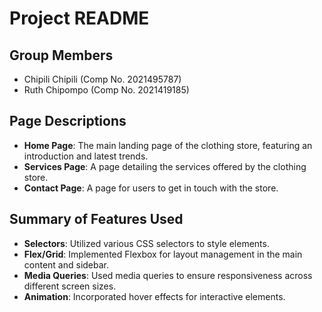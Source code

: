 # Project README

## Group Members
- Chipili Chipili (Comp No. 2021495787)
- Ruth Chipompo (Comp No. 2021419185)

## Page Descriptions
- **Home Page**: The main landing page of the clothing store, featuring an introduction and latest trends.
- **Services Page**: A page detailing the services offered by the clothing store.
- **Contact Page**: A page for users to get in touch with the store.

## Summary of Features Used
- **Selectors**: Utilized various CSS selectors to style elements.
- **Flex/Grid**: Implemented Flexbox for layout management in the main content and sidebar.
- **Media Queries**: Used media queries to ensure responsiveness across different screen sizes.
- **Animation**: Incorporated hover effects for interactive elements.
